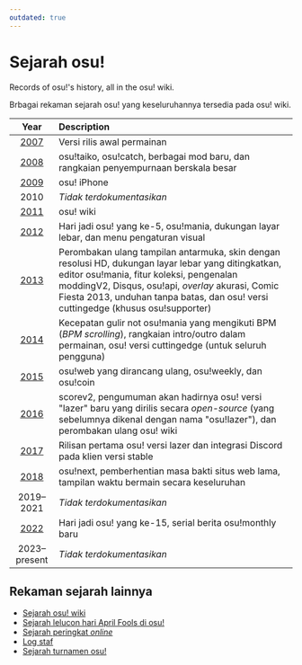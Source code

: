 ```yaml
---
outdated: true
---
```


# Sejarah osu!

Records of osu!'s history, all in the osu! wiki.

Brbagai rekaman sejarah osu! yang keseluruhannya tersedia pada osu! wiki.

| Year | Description |
| :-: | :-- |
| [2007](2007) | Versi rilis awal permainan |
| [2008](2008) | osu!taiko, osu!catch, berbagai mod baru, dan rangkaian penyempurnaan berskala besar |
| [2009](2009) | osu! iPhone |
| 2010 | *Tidak terdokumentasikan* |
| [2011](2011) | osu! wiki |
| [2012](2012) | Hari jadi osu! yang ke-5, osu!mania, dukungan layar lebar, dan menu pengaturan visual |
| [2013](2013) | Perombakan ulang tampilan antarmuka, skin dengan resolusi HD, dukungan layar lebar yang ditingkatkan, editor osu!mania, fitur koleksi, pengenalan moddingV2, Disqus, osu!api, *overlay* akurasi, Comic Fiesta 2013, unduhan tanpa batas, dan osu! versi cuttingedge (khusus osu!supporter) |
| [2014](2014) | Kecepatan gulir not osu!mania yang mengikuti BPM (*BPM scrolling*), rangkaian intro/outro dalam permainan, osu! versi cuttingedge (untuk seluruh pengguna) |
| [2015](2015) | osu!web yang dirancang ulang, osu!weekly, dan osu!coin |
| [2016](2016) | scorev2, pengumuman akan hadirnya osu! versi "lazer" baru yang dirilis secara *open-source* (yang sebelumnya dikenal dengan nama "osu!lazer"), dan perombakan ulang osu! wiki |
| [2017](2017) | Rilisan pertama osu! versi lazer dan integrasi Discord pada klien versi stable |
| [2018](2018) | osu!next, pemberhentian masa bakti situs web lama, tampilan waktu bermain secara keseluruhan |
| 2019–2021 | *Tidak terdokumentasikan* |
| [2022](2022) | Hari jadi osu! yang ke-15, serial berita osu!monthly baru |
| 2023–present | *Tidak terdokumentasikan* |

## Rekaman sejarah lainnya

- [Sejarah osu! wiki](osu!_wiki)
- [Sejarah lelucon hari April Fools di osu!](April_Fools)
- [Sejarah peringkat *online*](Online_rankings)
- [Log staf](/wiki/People/Staff_log)
- [Sejarah turnamen osu!](/wiki/Tournaments)

